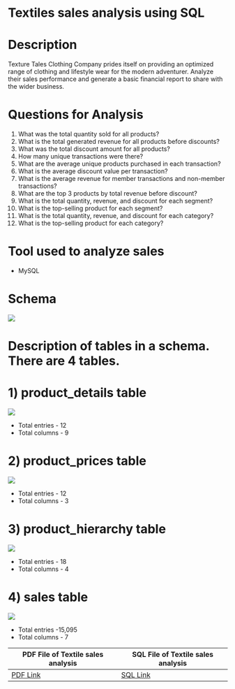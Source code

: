 # Textiles sales analysis using SQL
# Description
Texture Tales Clothing Company prides itself on providing an optimized range of clothing and lifestyle wear for the modern adventurer. Analyze their sales performance and generate a basic financial report to share with the wider business.
# Questions for Analysis 
1) What was the total quantity sold for all products?
2) What is the total generated revenue for all products before discounts?
3) What was the total discount amount for all products?
4) How many unique transactions were there?
5) What are the average unique products purchased in each transaction?
6) What is the average discount value per transaction?
7) What is the average revenue for member transactions and non-member transactions?
8) What are the top 3 products by total revenue before discount?
9) What is the total quantity, revenue, and discount for each segment?
10) What is the top-selling product for each segment?
11) What is the total quantity, revenue, and discount for each category?
12) What is the top-selling product for each category?

# Tool used to analyze sales 
* MySQL
  
# Schema
<img src = "https://github.com/shubhammeshram01/Textiles-sales-analysis-using-MySQL/blob/main/Schema%20Textile.png">

# Description of tables in a schema. There are 4 tables.

# 1) product_details table
<img src = "https://github.com/shubhammeshram01/Textiles-sales-analysis-using-MySQL/blob/main/product%20details.png">
   
* Total entries - 12
* Total columns - 9

# 2) product_prices table
<img src = "https://github.com/shubhammeshram01/Textiles-sales-analysis-using-MySQL/blob/main/product_prices.png">

* Total entries - 12
* Total columns - 3
   
# 3) product_hierarchy table
<img src = "https://github.com/shubhammeshram01/Textiles-sales-analysis-using-MySQL/blob/main/product_hierarchy.png">

* Total entries - 18
* Total columns - 4
   
# 4) sales table
<img src = "https://github.com/shubhammeshram01/Textiles-sales-analysis-using-MySQL/blob/main/sales.png">

* Total entries -15,095
* Total columns - 7

| PDF File of Textile sales analysis | SQL File of Textile sales analysis |
|-|-|
|[PDF Link](https://github.com/shubhammeshram01/Textiles-sales-analysis-using-MySQL/blob/main/textile%20sales.pdf) | [SQL Link](https://github.com/shubhammeshram01/Textiles-sales-analysis-using-MySQL/blob/main/textile%20sales.sql) |



